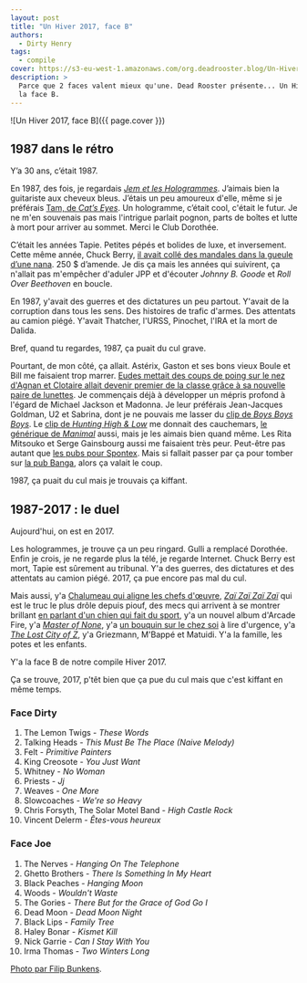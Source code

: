 ```yaml
---
layout: post
title: "Un Hiver 2017, face B"
authors:
  - Dirty Henry
tags:
  - compile
cover: https://s3-eu-west-1.amazonaws.com/org.deadrooster.blog/Un-Hiver-2017-face-B.png
description: >
  Parce que 2 faces valent mieux qu'une. Dead Rooster présente... Un Hiver 2017,
  la face B.
---
```


![Un Hiver 2017, face B]({{ page.cover }})

## 1987 dans le rétro

Y’a 30 ans, c’était 1987.

En 1987, des fois, je regardais [_Jem et les Hologrammes_][jem]. J’aimais bien
la guitariste aux cheveux bleus. J’étais un peu amoureux d'elle, même si je
préférais [Tam, de _Cat’s Eyes_][tam]. Un hologramme, c’était cool, c'était le
futur. Je ne m'en souvenais pas mais l'intrigue parlait pognon, parts de boîtes
et lutte à mort pour arriver au sommet. Merci le Club Dorothée.

C’était les années Tapie. Petites pépés et bolides de luxe, et inversement.
Cette même année, Chuck Berry, [il avait collé des mandales dans la gueule d’une
nana][chuck]. 250 \$ d’amende. Je dis ça mais les années qui suivirent, ça
n'allait pas m'empêcher d'aduler JPP et d'écouter _Johnny B. Goode_ et _Roll
Over Beethoven_ en boucle.

En 1987, y'avait des guerres et des dictatures un peu partout. Y'avait de la
corruption dans tous les sens. Des histoires de trafic d'armes. Des attentats au
camion piégé. Y'avait Thatcher, l'URSS, Pinochet, l'IRA et la mort de Dalida.

Bref, quand tu regardes, 1987, ça puait du cul grave.

Pourtant, de mon côté, ça allait. Astérix, Gaston et ses bons vieux Boule et
Bill me faisaient trop marrer. [Eudes mettait des coups de poing sur le nez
d'Agnan et Clotaire allait devenir premier de la classe grâce à sa nouvelle
paire de lunettes][petit-nicolas]. Je commençais déjà à développer un mépris
profond à l'égard de Michael Jackson et Madonna. Je leur préférais Jean-Jacques
Goldman, U2 et Sabrina, dont je ne pouvais me lasser du [clip de _Boys Boys
Boys_][sabrina]. Le [clip de _Hunting High & Low_][a-ha] me donnait des
cauchemars, [le générique de _Manimal_][manimal] aussi, mais je les aimais bien
quand même. Les Rita Mitsouko et Serge Gainsbourg aussi me faisaient très peur.
Peut-être pas autant que [les pubs pour Spontex][spontex]. Mais si fallait
passer par ça pour tomber sur [la pub Banga][banga], alors ça valait le coup.

1987, ça puait du cul mais je trouvais ça kiffant.

## 1987-2017 : le duel

Aujourd'hui, on est en 2017.

Les hologrammes, je trouve ça un peu ringard. Gulli a remplacé Dorothée. Enfin
je crois, je ne regarde plus la télé, je regarde Internet. Chuck Berry est mort,
Tapie est sûrement au tribunal. Y'a des guerres, des dictatures et des attentats
au camion piégé. 2017, ça pue encore pas mal du cul.

Mais aussi, y'a [Chalumeau qui aligne les chefs d'œuvre][vip], [_Zaï Zaï Zaï
Zaï_][zai] qui est le truc le plus drôle depuis piouf, des mecs qui arrivent à
se montrer brillant [en parlant d'un chien qui fait du sport][airbud], y'a un
nouvel album d'Arcade Fire, y'a [_Master of None_][masterofnone], y'a [un
bouquin sur le chez soi][chezsoi] à lire d'urgence, y'a [_The Lost City of
Z_][lostcityofz], y'a Griezmann, M'Bappé et Matuidi. Y'a la famille, les potes
et les enfants.

Y'a la face B de notre compile Hiver 2017.

Ça se trouve, 2017, p'têt bien que ça pue du cul mais que c'est kiffant en même
temps.

<div id='hiver-2017-playlist'
     class="dr-playlist"
     dr-spotify-id="5LS3I2HtqhYjSGEDTv94EZ"
     dr-spotify-user="guiguilele">
</div>

### Face Dirty

1. The Lemon Twigs - _These Words_
1. Talking Heads - _This Must Be The Place (Naive Melody)_
1. Felt - _Primitive Painters_
1. King Creosote - _You Just Want_
1. Whitney - _No Woman_
1. Priests - _Jj_
1. Weaves - _One More_
1. Slowcoaches - _We're so Heavy_
1. Chris Forsyth, The Solar Motel Band - _High Castle Rock_
1. Vincent Delerm - _Êtes-vous heureux_

### Face Joe

1. The Nerves - _Hanging On The Telephone_
1. Ghetto Brothers - _There Is Something In My Heart_
1. Black Peaches - _Hanging Moon_
1. Woods - _Wouldn't Waste_
1. The Gories - _There But for the Grace of God Go I_
1. Dead Moon - _Dead Moon Night_
1. Black Lips - _Family Tree_
1. Haley Bonar - _Kismet Kill_
1. Nick Garrie - _Can I Stay With You_
1. Irma Thomas - _Two Winters Long_

[Photo par Filip Bunkens](https://unsplash.com/photos/R5SrmZPoO40).

[jem]:
  http://www.dailymotion.com/video/x11ek96_jem-et-les-hologrammes-saison-1-episode-02_webcam
[tam]:
  http://img05.deviantart.net/984c/i/2013/196/3/8/hitomi_cat_s_eye_card_by_k_nasteam-d6dng7i.png
[chuck]:
  http://www.nytimes.com/2003/02/23/us/sweet-tunes-fast-beats-and-a-hard-edge.html?pagewanted=5
[petit-nicolas]: https://fr.wikipedia.org/wiki/Le_Petit_Nicolas
[sabrina]: https://www.youtube.com/watch?v=e2whTQgYHOs
[a-ha]: https://www.youtube.com/watch?v=mPAzwUhXnzs
[manimal]: https://www.youtube.com/watch?v=GM9VL4Bc_Ds
[spontex]: http://www.ina.fr/video/PUB3784059111
[vip]:
  http://www.rtl.fr/culture/arts-spectacles/vip-de-laurent-chalumeau-l-un-des-meilleurs-polars-du-moment-7788124645
[zai]:
  http://next.liberation.fr/livres/2016/02/19/zai-zai-zai-zai-voila-les-poulets_1434588
[airbud]: https://theringer.com/air-bud-movies-20th-anniversary-d22b34c82326
[masterofnone]: https://fr.wikipedia.org/wiki/Master_of_None
[chezsoi]:
  http://next.liberation.fr/vous/2015/04/14/mona-chollet-pour-une-revolution-domestique_1233018
[lostcityofz]: http://www.allocine.fr/film/fichefilm_gen_cfilm=223754.html
[banga]: http://www.dailymotion.com/video/x9tm8y
